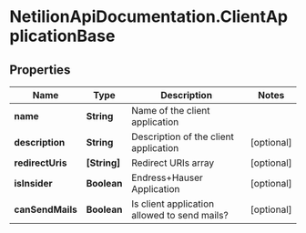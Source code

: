 # NetilionApiDocumentation.ClientApplicationBase

## Properties
Name | Type | Description | Notes
------------ | ------------- | ------------- | -------------
**name** | **String** | Name of the client application | 
**description** | **String** | Description of the client application | [optional] 
**redirectUris** | **[String]** | Redirect URIs array | [optional] 
**isInsider** | **Boolean** | Endress+Hauser Application | [optional] 
**canSendMails** | **Boolean** | Is client application allowed to send mails? | [optional] 
